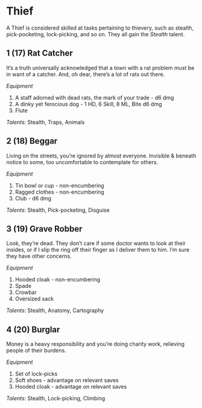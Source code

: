 # Thief
A Thief is considered skilled at tasks pertaining to thievery, such as stealth, pick-pocketing, lock-picking, and so on. They all gain the *Stealth* talent.
## 1 (17) Rat Catcher
It’s a truth universally acknowledged that a town with a rat problem must be in want of a catcher. And, oh dear, there’s a lot of rats out there.

*Equipment*
1. A staff adorned with dead rats, the mark of your trade - d6 dmg
1. A dinky yet ferocious dog - 1 HD, 6 Skill, 8 ML, Bite d6 dmg
1. Flute

*Talents*: Stealth, Traps, Animals
## 2 (18) Beggar
Living on the streets, you’re ignored by almost everyone. Invisible & beneath notice to some, too uncomfortable to contemplate for others.

*Equipment*
1. Tin bowl or cup - non-encumbering
1. Ragged clothes - non-encumbering
1. Club - d6 dmg

*Talents*: Stealth, Pick-pocketing, Disguise
## 3 (19) Grave Robber
Look, they’re dead. They don’t care if some doctor wants to look at their insides, or if I slip the ring off their finger as I deliver them to him. I’m sure they have other concerns.

*Equipment*
1. Hooded cloak - non-encumbering
1. Spade
1. Crowbar
1. Oversized sack

*Talents*: Stealth, Anatomy, Cartography
## 4 (20) Burglar
Money is a heavy responsibility and you’re doing charity work, relieving people of their burdens.

*Equipment*
1. Set of lock-picks
1. Soft shoes - advantage on relevant saves
1. Hooded cloak - advantage on relevant saves

*Talents*: Stealth, Lock-picking, Climbing